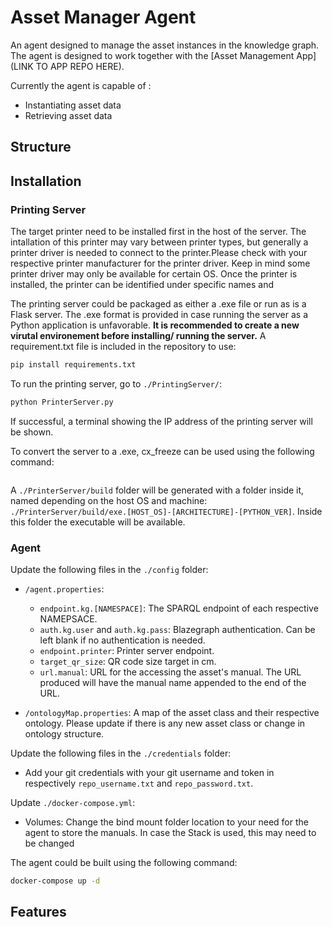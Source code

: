 
# Asset Manager Agent
An agent designed to manage the asset instances in the knowledge graph. The agent is designed to work together with the [Asset Management App](LINK TO APP REPO HERE).

Currently the agent is capable of :
- Instantiating asset data
- Retrieving asset data


## Structure




## Installation
### Printing Server
The target printer need to be installed first in the host of the server. The intallation of this printer may vary between printer types, but generally a printer driver is needed to connect to the printer.Please check with your respective printer manufacturer for the printer driver. Keep in mind some printer driver may only be available for certain OS. Once the printer is installed, the printer can be identified under specific names and

The printing server could be packaged as either a .exe file or run as is a Flask server. The .exe format is provided in case running the server as a Python application is unfavorable. **It is recommended to create a new virutal environement before installing/ running the server.**
A requirement.txt file is included in the repository to use:
```bash
pip install requirements.txt
```
To run the printing server, go to `./PrintingServer/`:
```bash
python PrinterServer.py
```
If successful, a terminal showing the IP address of the printing server will be shown.

To convert the server to a .exe, cx_freeze can be used using the following command:
```

```
A `./PrinterServer/build` folder will be generated with a folder inside it, named depending on the host OS and machine: `./PrinterServer/build/exe.[HOST_OS]-[ARCHITECTURE]-[PYTHON_VER]`. Inside this folder the executable will be available.

### Agent
Update the following files in the `./config` folder:
- `/agent.properties`:
    - `endpoint.kg.[NAMESPACE]`: The SPARQL endpoint of each respective NAMEPSACE.
    - `auth.kg.user` and `auth.kg.pass`: Blazegraph authentication. Can be left blank if no authentication is needed.
    - `endpoint.printer`: Printer server endpoint.
    - `target_qr_size`: QR code size target in cm.
    - `url.manual`: URL for the accessing the asset's manual. The URL produced will have the manual name appended to the end of the URL.

- `/ontologyMap.properties`: A map of the asset class and their respective ontology. Please update if there is any new asset class or change in ontology structure.

Update the following files in the `./credentials` folder:
 - Add your git credentials with your git username and token in respectively `repo_username.txt` and `repo_password.txt`.

Update `./docker-compose.yml`:
 - Volumes: Change the bind mount folder location to your need for the agent to store the manuals. In case the Stack is used, this may need to be changed


The agent could be built using the following command:
```bash
docker-compose up -d
```



    
## Features

